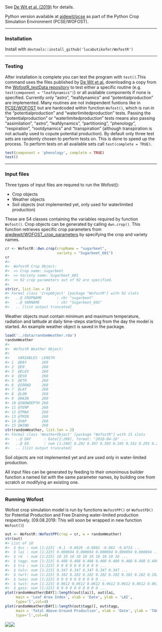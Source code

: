 See [De Wit et al. (2019)](https://doi.org/10.1016/j.agsy.2018.06.018)
for details.

Python version available at
[ajdewit/pcse](https://github.com/ajwdewit/pcse.git) as part of the
Python Crop Simulation Environment (PCSE/WOFOST).

------------------------------------------------------------------------

### Installation

Install with `devtools::install_github('lucabutikofer/WofostR')`

------------------------------------------------------------------------

### Testing

After installation is complete you can test the program with
`test()`.This command uses the files published by [De Wit et
al.](https://doi.org/10.1016/j.agsy.2018.06.018) downloading a copy from
the [WofostR\_testData
repository](https://github.com/lucabutikofer/WofostR_testData.git) to
test either a specific routine (e.g. `test(component = "leafdynamics")`)
or all available components if none is specified. Currently only
“astro”, “leafdynamics” and “potentialproduction” are implemented. Many
routines are not independent funtions like in
[PCSE/WOFOST](https://github.com/ajwdewit/pcse.git) but are hardcoded
within function `Wofost()`, which is run in the “potentialproduction”
and “waterlimitedproduction” tests. Passing the “potentialproduction” or
“waterlimitedproduction” tests means also passing “assimilation”,
“astro”, “leafdynamics”, “partitioning”, “phenology”, “respiration”,
“rootdynamics” and “transpiration” (although transpiration is not
actually used to copute potential production). By default only three
test sets are randomly chosen to perform tests on. This is done to speed
up the process. To perform tests on all available sets call
`test(complete = TRUE)`.

``` r
test(component = 'phenology', complete = TRUE)
test()
```

------------------------------------------------------------------------

### Input files

Three types of input files are requred to run the Wofost():

-   Crop objects
-   Weather objects
-   Soil objects (not implemented yet, only used for waterlimited
    production)

These are S4 classes containing the variables required by function
`Wofost()`. Crop objects can be generated by calling `dwn.crop()`. This
function retrieves specific crop parameters from
[ajwdewit/WOFOST\_crop\_parameters](https://github.com/ajwdewit/WOFOST_crop_parameters.git)
by specifying the crop and variety names.

``` r
cr <- WofostR::dwn.crop(cropName = "sugarbeet",
                        variety = "Sugarbeet_601")
cr
#> 
#>  WofostR Crop Object: 
#>  >> Crop name: sugarbeet 
#>  >> Variety name: Sugarbeet_601 
#>  >> 92 crop parameters out of 92 are specified. 
#> 
str(cr, list.len = 2)
#> Formal class 'CropObject' [package "WofostR"] with 92 slots
#>   ..@ CROPNAME       : chr "sugarbeet"
#>   ..@ VARNAME        : chr "Sugarbeet_601"
#>   .. [list output truncated]
```

Weather objects must contain minimum and maximum temperature, radiation
and latitude at daily time-steps starting from the day the model is
started. An example weather object is saved in the package.

``` r
load('../data/randomWeather.rda')
randomWeather
#> 
#>  WofostR Weather Object: 
#>  
#>    VARIABLES  LENGTH
#> 1  @DAY       260   
#> 2  @E0        260   
#> 3  @ELEV      260   
#> 4  @ES0       260   
#> 5  @ET0       260   
#> 6  @IRRAD     260   
#> 7  @LAT       260   
#> 8  @LON       260   
#> 9  @RAIN      260   
#> 10 @SNOWDEPTH 260   
#> 11 @TEMP      260   
#> 12 @TMAX      260   
#> 13 @TMIN      260   
#> 14 @VAP       260   
#> 15 @WIND      260
str(randomWeather, list.len = 2)
#> Formal class 'WeatherObject' [package "WofostR"] with 15 slots
#>   ..@ DAY      : Date[1:260], format: "2010-04-16" ...
#>   ..@ E0       : num [1:260] 0.292 0.307 0.303 0.345 0.332 0.295 0.288 0.333 0.369 0.439 ...
#>   .. [list output truncated]
```

Soil objects are not implemented yet and are used only in water-limited
production.

All input files can be generated by feeding to their omonimous builder
function a named list with the same parameter names, by building one
from scratch or modifying an existing one.

------------------------------------------------------------------------

### Running Wofost

Wofost crop simulation model is run by functions `WofostPP()` or
`WofostFD()` for Potential Production and Free Draining water-limited
production respectively. (09.08.2019: This will soon be wrapped in new
function `Wofost()`)

``` r
out <- WofostR::WofostPP(crop = cr, w = randomWeather)
str(out)
#> List of 10
#>  $ dvs : num [1:223] -0.1 -0.0929 -0.0881 -0.082 -0.0733 ...
#>  $ lai : num [1:223] 0.000694 0.000694 0.000694 0.000694 0.000694 ...
#>  $ rd  : num [1:223] 10 10 10 10 10 10 10 10 10 10 ...
#>  $ tagp: num [1:223] 0.408 0.408 0.408 0.408 0.408 0.408 0.408 0.408 0.408 0.408 ...
#>  $ tra : num [1:223] 0 0 0 0 0 0 0 0 0 0 ...
#>  $ twlv: num [1:223] 0.347 0.347 0.347 0.347 0.347 ...
#>  $ twrt: num [1:223] 0.102 0.102 0.102 0.102 0.102 0.102 0.102 0.102 0.102 0.102 ...
#>  $ twso: num [1:223] 0 0 0 0 0 0 0 0 0 0 ...
#>  $ twst: num [1:223] 0.0612 0.0612 0.0612 0.0612 0.0612 0.0612 0.0612 0.0612 0.0612 0.0612 ...
#>  $ gass: num [1:223] 0 0 0 0 0 0 0 0 0 0 ...
plot(randomWeather@DAY[1:length(out$lai)], out$lai,
     main = 'Leaf Area Index', xlab = 'Date', ylab = 'LAI',
     type='l',col=4)
plot(randomWeather@DAY[1:length(out$tagp)], out$tagp,
     main = 'Total Above-Ground Production', xlab = 'Date', ylab = 'TAGP',
     type='l',col=4)
```

![](/private/var/folders/9m/9r747jlx757d63lp4_276k_c0000gn/T/RtmpEZFqLe/preview-15b91fc7f3c1.dir/my-vignette_files/figure-markdown_github/unnamed-chunk-4-1.png)![](/private/var/folders/9m/9r747jlx757d63lp4_276k_c0000gn/T/RtmpEZFqLe/preview-15b91fc7f3c1.dir/my-vignette_files/figure-markdown_github/unnamed-chunk-4-2.png)
